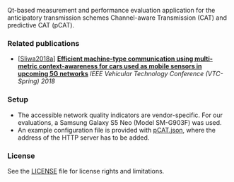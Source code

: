 
Qt-based measurement and performance evaluation application for the anticipatory transmission schemes Channel-aware Transmission (CAT) and predictive CAT (pCAT).

### Related publications

- [[Sliwa2018a](#Sliwa2018a)] [**Efficient machine-type communication using multi-metric context-awareness for cars used as mobile sensors in upcoming 5G networks**](https://arxiv.org/abs/1801.03290) *IEEE Vehicular Technology Conference (VTC-Spring) 2018*

### Setup

- The accessible network quality indicators are vendor-specific. For our evaluations, a Samsung Galaxy S5 Neo (Model SM-G903F) was used.
- An example configuration file is provided with [pCAT.json](pCAT.json), where the address of the HTTP server has to be added.

### License

See the [LICENSE](LICENSE.md) file for license rights and limitations.
